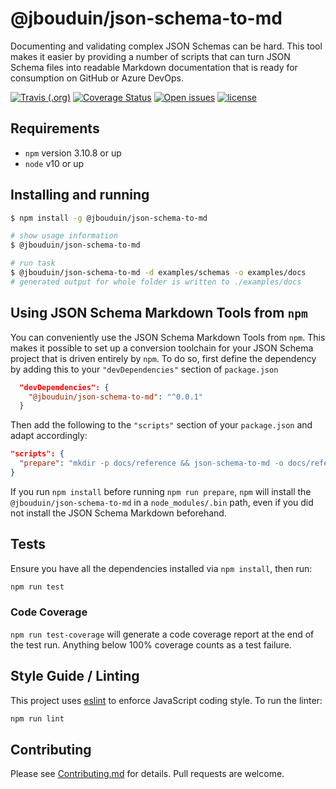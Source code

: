 # @jbouduin/json-schema-to-md

Documenting and validating complex JSON Schemas can be hard. This tool makes it easier by providing a number of scripts that can turn JSON Schema files into readable Markdown documentation that is ready for consumption on GitHub or Azure DevOps.

[![Travis (.org)](https://img.shields.io/travis/jbouduin/json-schema-to-md)](https://travis-ci.org/github/jbouduin/holiday)
[![Coverage Status](https://coveralls.io/repos/github/jbouduin/json-schema-to-md/badge.svg?branch=master)](https://coveralls.io/github/jbouduin/json-schema-to-md?branch=master)
[![Open issues](https://img.shields.io/github/issues/jbouduin/holiday)](https://github.com/jbouduin/json-schema-to-md/issues)
[![license](https://img.shields.io/github/license/jbouduin/holiday)](/LICENSE)

## Requirements

- `npm` version 3.10.8 or up
- `node` v10 or up

## Installing and running

```bash
$ npm install -g @jbouduin/json-schema-to-md

# show usage information
$ @jbouduin/json-schema-to-md

# run task
$ @jbouduin/json-schema-to-md -d examples/schemas -o examples/docs
# generated output for whole folder is written to ./examples/docs
```

## Using JSON Schema Markdown Tools from `npm`

You can conveniently use the JSON Schema Markdown Tools from `npm`. This makes it possible to set up a conversion toolchain for your JSON Schema project that is driven entirely by `npm`. To do so, first define the dependency by adding this to your `"devDependencies"` section of `package.json`

```json
  "devDependencies": {
    "@jbouduin/json-schema-to-md": "^0.0.1"
  }
```

Then add the following to the `"scripts"` section of your `package.json` and adapt accordingly:

```json
"scripts": {
  "prepare": "mkdir -p docs/reference && json-schema-to-md -o docs/reference -d schemas/draft-04"
}
```

If you run `npm install` before running `npm run prepare`, `npm` will install the `@jbouduin/json-schema-to-md` in a `node_modules/.bin` path, even if you did not install the JSON Schema Markdown beforehand.

## Tests

Ensure you have all the dependencies installed via `npm install`, then run:

```bash
npm run test
```

### Code Coverage

`npm run test-coverage` will generate a code coverage report at the end of the test run. Anything below 100% coverage counts as a test failure.

## Style Guide / Linting

This project uses [eslint](https://eslint.org) to enforce JavaScript coding style. To run the linter:

```bash
npm run lint
```

## Contributing

Please see [Contributing.md](Contributing.md) for details. Pull requests are welcome.
